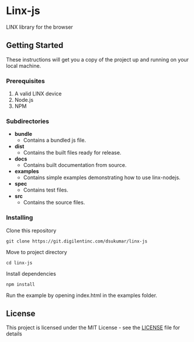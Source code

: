 # Linx-js

LINX library for the browser

## Getting Started

These instructions will get you a copy of the project up and running on your local machine.

### Prerequisites

1. A valid LINX device
2. Node.js
3. NPM

### Subdirectories
* **bundle**
  * Contains a bundled js file.
* **dist**
  * Contains the built files ready for release.
* **docs**
  * Contains built documentation from source.
* **examples**
  * Contains simple examples demonstrating how to use linx-nodejs.
* **spec**
  * Contains test files.
* **src**
  * Contains the source files.

### Installing

Clone this repository

```
git clone https://git.digilentinc.com/dsukumar/linx-js
```

Move to project directory

```
cd linx-js
```

Install dependencies

```
npm install
```

Run the example by opening index.html in the examples folder.

## License

This project is licensed under the MIT License - see the [LICENSE](LICENSE) file for details
